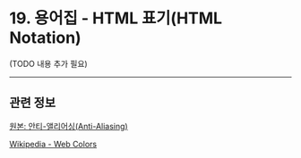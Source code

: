 # 19. 용어집 - HTML 표기(HTML Notation)

(TODO 내용 추가 필요)

***

## 관련 정보

[원본: 안티-앨리어싱(Anti-Aliasing)](https://docs.gimp.org/2.10/ko/glossary.html#glossary-html-notation)

[Wikipedia - Web Colors](https://en.wikipedia.org/wiki/Web_colors)